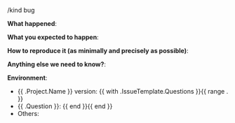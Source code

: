 <!-- This form is for bug reports and feature requests ONLY! 

If you're looking for help check out [our support guidelines](/SUPPORT.md){{ with .SupportLinks.Troubleshooting }} and the [troubleshooting guide]({{ . }}).{{ else }}.{{ end }}
-->
/kind bug

**What happened**:

**What you expected to happen**:

**How to reproduce it (as minimally and precisely as possible)**:


**Anything else we need to know?**:

**Environment**:
- {{ .Project.Name }} version:  {{ with .IssueTemplate.Questions }}{{ range . }}
- {{ .Question }}:  {{ end }}{{ end }}
- Others:
